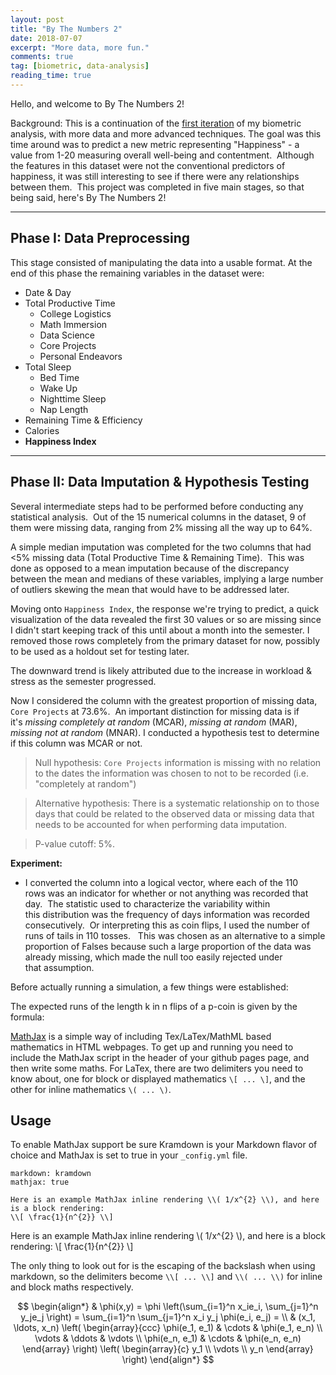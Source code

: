 ```yaml
---
layout: post
title: "By The Numbers 2"
date: 2018-07-07
excerpt: "More data, more fun."
comments: true
tag: [biometric, data-analysis]
reading_time: true
---
```


Hello, and welcome to By The Numbers 2!

Background: This is a continuation of the [first iteration]() of my biometric analysis, with more data and more advanced techniques.  The goal was this time around was to predict a new metric representing "Happiness" - a value from 1-20 measuring overall well-being and contentment.  Although the features in this dataset were not the conventional predictors of happiness, it was still interesting to see if there were any relationships between them.  This project was completed in five main stages, so that being said, here's By The Numbers 2!

--- 

## Phase I: Data Preprocessing

This stage consisted of manipulating the data into a usable format. At the end of this phase the remaining variables in the dataset were:

- Date & Day
- Total Productive Time
    - College Logistics
    - Math Immersion
    - Data Science
    - Core Projects
    - Personal Endeavors
- Total Sleep
    - Bed Time
    - Wake Up
    - Nighttime Sleep
    - Nap Length
- Remaining Time & Efficiency
- Calories
- **Happiness Index**

---

## Phase II: Data Imputation & Hypothesis Testing

Several intermediate steps had to be performed before conducting any statistical analysis.  Out of the 15 numerical columns in the dataset, 9 of them were missing data, ranging from 2% missing all the way up to 64%.



A simple median imputation was completed for the two columns that had <5% missing data (Total Productive Time & Remaining Time).  This was done as opposed to a mean imputation because of the discrepancy between the mean and medians of these variables, implying a large number of outliers skewing the mean that would have to be addressed later.

Moving onto `Happiness Index`, the response we're trying to predict, a quick visualization of the data revealed the first 30 values or so are missing since I didn't start keeping track of this until about a month into the semester.  I removed those rows completely from the primary dataset for now, possibly to be used as a holdout set for testing later.  



The downward trend is likely attributed due to the increase in workload & stress as the semester progressed.


Now I considered the column with the greatest proportion of missing data, `Core Projects` at 73.6%.  An important distinction for missing data is if it's _missing completely at random_ (MCAR), _missing at random_ (MAR), _missing not at random_ (MNAR). I conducted a hypothesis test to determine if this column was MCAR or not.  

> Null hypothesis: `Core Projects` information is missing with no relation to the dates the information was chosen to not to be recorded (i.e. "completely at random")

> Alternative hypothesis: There is a systematic relationship on to those days that could be related to the observed data or missing data that needs to be accounted for when performing data imputation. 

> P-value cutoff: 5%.

**Experiment:** 

- I converted the column into a logical vector, where each of the 110 rows was an indicator for whether or not anything was recorded that day.  The statistic used to characterize the variability within this distribution was the frequency of days information was recorded consecutively.  Or interpreting this as coin flips, I used the number of runs of tails in 110 tosses.   This was chosen as an alternative to a simple proportion of Falses because such a large proportion of the data was already missing, which made the null too easily rejected under that assumption. 

Before actually running a simulation, a few things were established:

The expected runs of the length k in n flips of a p-coin is given by the formula:




[MathJax](http://www.mathjax.org/) is a simple way of including Tex/LaTex/MathML based mathematics in HTML webpages. To get up and running you need to include the MathJax script in the header of your github pages page, and then write some maths. For LaTex, there are two delimiters you need to know about, one for block or displayed mathematics `\[ ... \]`, and the other for inline mathematics `\( ... \)`.

## Usage

To enable MathJax support be sure Kramdown is your Markdown flavor of choice and MathJax is set to true in your `_config.yml` file.

~~~
markdown: kramdown
mathjax: true
~~~

~~~
Here is an example MathJax inline rendering \\( 1/x^{2} \\), and here is a block rendering: 
\\[ \frac{1}{n^{2}} \\]
~~~

Here is an example MathJax inline rendering \\( 1/x^{2} \\), and here is a block rendering: 
\\[ \frac{1}{n^{2}} \\]

The only thing to look out for is the escaping of the backslash when using markdown, so the delimiters become `\\[ ... \\]` and `\\( ... \\)` for inline and block maths respectively.
    

$$
\begin{align*}
  & \phi(x,y) = \phi \left(\sum_{i=1}^n x_ie_i, \sum_{j=1}^n y_je_j \right)
  = \sum_{i=1}^n \sum_{j=1}^n x_i y_j \phi(e_i, e_j) = \\
  & (x_1, \ldots, x_n) \left( \begin{array}{ccc}
      \phi(e_1, e_1) & \cdots & \phi(e_1, e_n) \\
      \vdots & \ddots & \vdots \\
      \phi(e_n, e_1) & \cdots & \phi(e_n, e_n)
    \end{array} \right)
  \left( \begin{array}{c}
      y_1 \\
      \vdots \\
      y_n
    \end{array} \right)
\end{align*}
$$
